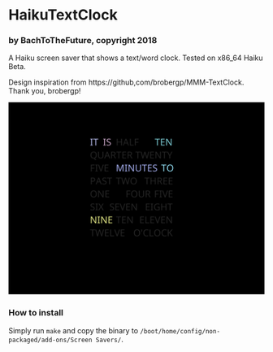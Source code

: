 # HaikuTextClock
### by BachToTheFuture, copyright 2018
A Haiku screen saver that shows a text/word clock. Tested on x86_64 Haiku Beta.

Design inspiration from https://github,com/brobergp/MMM-TextClock. Thank you, brobergp!

![screenshot](screenshot2.png)

### How to install
Simply run `make` and copy the binary to `/boot/home/config/non-packaged/add-ons/Screen Savers/`.


